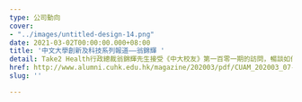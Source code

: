 ```yaml
---
type: 公司動向
cover:
- "../images/untitled-design-14.png"
date: 2021-03-02T00:00:00.000+08:00
title: '中文大學創新及科技系列報道——翁錦輝 '
detail: Take2 Health行政總裁翁錦輝先生接受《中大校友》第一百零一期的訪問，暢談如何推動大眾及早進行早期鼻咽癌篩查，為社會帶來正面影響。
href: http://www.alumni.cuhk.edu.hk/magazine/202003/pdf/CUAM_202003_07-09.pdf
slug: ''

---
```


